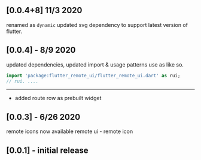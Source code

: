 ## [0.0.4+8] 11/3 2020
renamed as `dynamic`
updated svg dependency to support latest version of flutter.

## [0.0.4] - 8/9 2020
updated dependencies, updated import & usage patterns
use as like so.
```dart
import 'package:flutter_remote_ui/flutter_remote_ui.dart' as rui;
// rui. ....
```

-----
+ added route row as prebuilt widget


## [0.0.3] - 6/26 2020
remote icons now available remote ui - remote icon


## [0.0.1] - initial release


